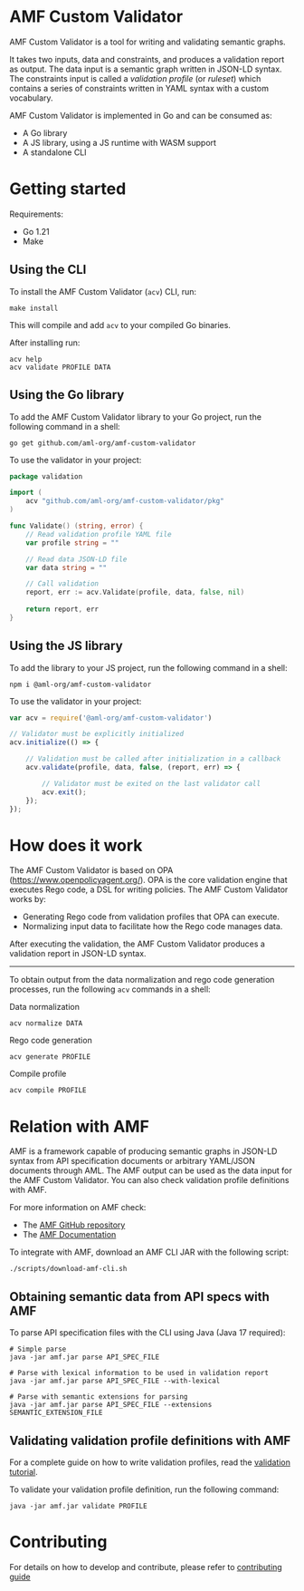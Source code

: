 # AMF Custom Validator

AMF Custom Validator is a tool for writing and validating semantic graphs.

It takes two inputs, data and constraints, and produces a validation report as output. The data input is a semantic
graph written in JSON-LD syntax. The constraints input is called a _validation profile_ (or _ruleset_) which contains a
series of constraints written in YAML syntax with a custom vocabulary.

AMF Custom Validator is implemented in Go and can be consumed as:

* A Go library
* A JS library, using a JS runtime with WASM support
* A standalone CLI

# Getting started

Requirements:

* Go 1.21
* Make

## Using the CLI

To install the AMF Custom Validator (`acv`) CLI, run:

```shell
make install
```

This will compile and add `acv` to your compiled Go binaries.

After installing run:

```shell
acv help
acv validate PROFILE DATA
```

## Using the Go library

To add the AMF Custom Validator library to your Go project, run the following command in a shell:

```shell
go get github.com/aml-org/amf-custom-validator
```

To use the validator in your project:

```go
package validation

import (
	acv "github.com/aml-org/amf-custom-validator/pkg"
)

func Validate() (string, error) {
	// Read validation profile YAML file
	var profile string = ""

	// Read data JSON-LD file
	var data string = ""

	// Call validation
	report, err := acv.Validate(profile, data, false, nil)
	
	return report, err
}
```

## Using the JS library

To add the library to your JS project, run the following command in a shell:

```shell
npm i @aml-org/amf-custom-validator
```

To use the validator in your project:

```js
var acv = require('@aml-org/amf-custom-validator')

// Validator must be explicitly initialized
acv.initialize(() => {

    // Validation must be called after initialization in a callback
    acv.validate(profile, data, false, (report, err) => {

        // Validator must be exited on the last validator call
        acv.exit();
    });
}); 
```

# How does it work

The AMF Custom Validator is based on OPA (https://www.openpolicyagent.org/). OPA is the core validation engine that
executes Rego code, a DSL for writing policies. The AMF Custom Validator works by:

* Generating Rego code from validation profiles that OPA can execute.
* Normalizing input data to facilitate how the Rego code manages data.

After executing the validation, the AMF Custom Validator produces a validation report in JSON-LD syntax.

---

To obtain output from the data normalization and rego code generation processes, run the following `acv` commands in a shell:

Data normalization

```shell
acv normalize DATA
```

Rego code generation

```shell
acv generate PROFILE
```

Compile profile

```shell
acv compile PROFILE
```

# Relation with AMF

AMF is a framework capable of producing semantic graphs in JSON-LD syntax from API specification documents or arbitrary
YAML/JSON documents through AML. The AMF output can be used as the data input for the AMF Custom Validator. You can also
check validation profile definitions with AMF.

For more information on AMF check:
* The [AMF GitHub repository](https://github.com/aml-org/amf)
* The [AMF Documentation](https://a.ml/docs/)

To integrate with AMF, download an AMF CLI JAR with the following script:

```shell
./scripts/download-amf-cli.sh
```

## Obtaining semantic data from API specs with AMF

To parse API specification files with the CLI using Java (Java 17 required):

```shell
# Simple parse
java -jar amf.jar parse API_SPEC_FILE

# Parse with lexical information to be used in validation report
java -jar amf.jar parse API_SPEC_FILE --with-lexical

# Parse with semantic extensions for parsing
java -jar amf.jar parse API_SPEC_FILE --extensions SEMANTIC_EXTENSION_FILE
```

## Validating validation profile definitions with AMF

For a complete guide on how to write validation profiles, read
the [validation tutorial](docs/validation_tutorial/validation.md).

To validate your validation profile definition, run the following command:

```shell
java -jar amf.jar validate PROFILE
```

# Contributing

For details on how to develop and contribute, please refer to [contributing guide](docs/contributing.md)
